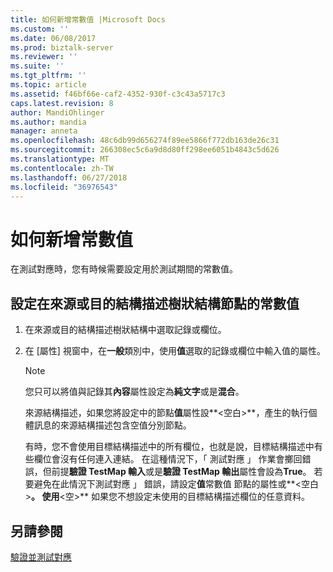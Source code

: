 ```yaml
---
title: 如何新增常數值 |Microsoft Docs
ms.custom: ''
ms.date: 06/08/2017
ms.prod: biztalk-server
ms.reviewer: ''
ms.suite: ''
ms.tgt_pltfrm: ''
ms.topic: article
ms.assetid: f46bf66e-caf2-4352-930f-c3c43a5717c3
caps.latest.revision: 8
author: MandiOhlinger
ms.author: mandia
manager: anneta
ms.openlocfilehash: 48c6db99d656274f89ee5866f772db163de26c31
ms.sourcegitcommit: 266308ec5c6a9d8d80ff298ee6051b4843c5d626
ms.translationtype: MT
ms.contentlocale: zh-TW
ms.lasthandoff: 06/27/2018
ms.locfileid: "36976543"
---
```

# <a name="how-to-add-constant-values"></a>如何新增常數值
在測試對應時，您有時候需要設定用於測試期間的常數值。  
  
## <a name="set-constant-values-for-nodes-in-the-source-or-destination-schema-trees"></a>設定在來源或目的結構描述樹狀結構節點的常數值  
  
1. 在來源或目的結構描述樹狀結構中選取記錄或欄位。  
  
2. 在 [屬性] 視窗中，在**一般**類別中，使用**值**選取的記錄或欄位中輸入值的屬性。  
  
   > [!NOTE]
   >  您只可以將值與記錄其**內容**屬性設定為**純文字**或是**混合**。  
  
   來源結構描述，如果您將設定中的節點**值**屬性設**\<空白\>**，產生的執行個體訊息的來源結構描述包含空值分別節點。  
  
   有時，您不會使用目標結構描述中的所有欄位，也就是說，目標結構描述中有些欄位會沒有任何連入連結。 在這種情況下，「 測試對應 」 作業會擲回錯誤，但前提**驗證 TestMap 輸入**或是**驗證 TestMap 輸出**屬性會設為**True**。 若要避免在此情況下測試對應 」 錯誤，請設定**值**常數值 節點的屬性或**\<空白\>**。 使用**\<空\>** 如果您不想設定未使用的目標結構描述欄位的任意資料。  
  
## <a name="see-also"></a>另請參閱  
[驗證並測試對應](../core/how-to-configure-map-validation-and-test-parameters.md)